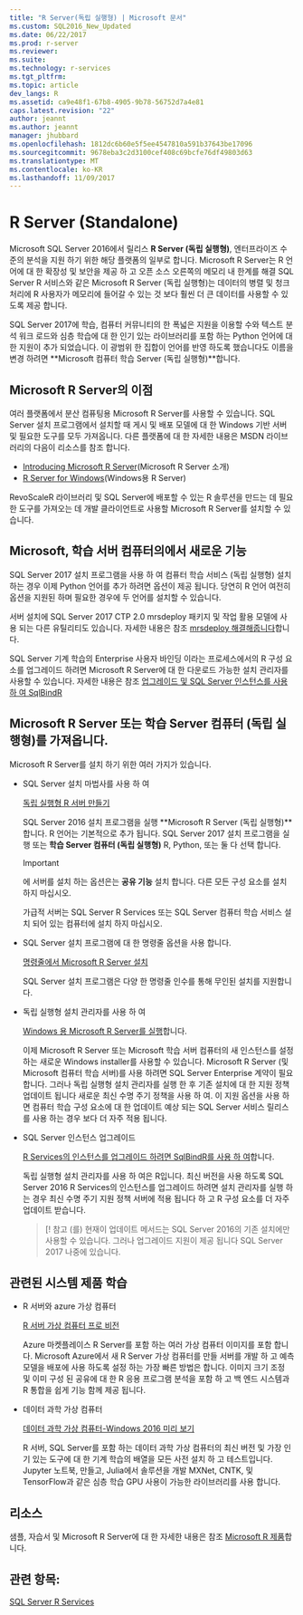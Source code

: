 ```yaml
---
title: "R Server(독립 실행형) | Microsoft 문서"
ms.custom: SQL2016_New_Updated
ms.date: 06/22/2017
ms.prod: r-server
ms.reviewer: 
ms.suite: 
ms.technology: r-services
ms.tgt_pltfrm: 
ms.topic: article
dev_langs: R
ms.assetid: ca9e48f1-67b8-4905-9b78-56752d7a4e81
caps.latest.revision: "22"
author: jeannt
ms.author: jeannt
manager: jhubbard
ms.openlocfilehash: 1812dc6b60e5f5ee4547810a591b37643be17096
ms.sourcegitcommit: 9678eba3c2d3100cef408c69bcfe76df49803d63
ms.translationtype: MT
ms.contentlocale: ko-KR
ms.lasthandoff: 11/09/2017
---
```

# <a name="r-server-standalone"></a>R Server (Standalone)

Microsoft SQL Server 2016에서 릴리스 **R Server (독립 실행형)**, 엔터프라이즈 수준의 분석을 지원 하기 위한 해당 플랫폼의 일부로 합니다.  Microsoft R Server는 R 언어에 대 한 확장성 및 보안을 제공 하 고 오픈 소스 오른쪽의 메모리 내 한계를 해결 SQL Server R 서비스와 같은 Microsoft R Server (독립 실행형)는 데이터의 병렬 및 청크 처리에 R 사용자가 메모리에 들어갈 수 있는 것 보다 훨씬 더 큰 데이터를 사용할 수 있도록 제공 합니다.

SQL Server 2017에 학습, 컴퓨터 커뮤니티의 한 폭넓은 지원을 이용할 수와 텍스트 분석 워크 로드와 심층 학습에 대 한 인기 있는 라이브러리를 포함 하는 Python 언어에 대 한 지원이 추가 되었습니다.  이 광범위 한 집합이 언어를 반영 하도록 했습니다도 이름을 변경 하려면 **Microsoft 컴퓨터 학습 Server (독립 실행형)**합니다.

## <a name="benefits-of-microsoft-r-server"></a>Microsoft R Server의 이점

여러 플랫폼에서 분산 컴퓨팅용 Microsoft R Server를 사용할 수 있습니다. SQL Server 설치 프로그램에서 설치할 때 게시 및 배포 모델에 대 한 Windows 기반 서버 및 필요한 도구를 모두 가져옵니다. 다른 플랫폼에 대 한 자세한 내용은 MSDN 라이브러리의 다음이 리소스를 참조 합니다.

+ [Introducing Microsoft R Server](https://msdn.microsoft.com/microsoft-r/rserver)(Microsoft R Server 소개)
+ [R Server for Windows](https://msdn.microsoft.com/microsoft-r/rserver-install-windows)(Windows용 R Server)

RevoScaleR 라이브러리 및 SQL Server에 배포할 수 있는 R 솔루션을 만드는 데 필요한 도구를 가져오는 데 개발 클라이언트로 사용할 Microsoft R Server를 설치할 수 있습니다.

## <a name="whats-new-in-microsoft-machine-learning-server"></a>Microsoft, 학습 서버 컴퓨터의에서 새로운 기능

SQL Server 2017 설치 프로그램을 사용 하 여 컴퓨터 학습 서비스 (독립 실행형) 설치 하는 경우 이제 Python 언어를 추가 하려면 옵션이 제공 됩니다. 당연히 R 언어 여전히 옵션을 지원된 하며 필요한 경우에 두 언어를 설치할 수 있습니다.
 
서버 설치에 SQL Server 2017 CTP 2.0 mrsdeploy 패키지 및 작업 활용 모델에 사용 되는 다른 유틸리티도 있습니다. 자세한 내용은 참조 [mrsdeploy 해결해줍니다](../../advanced-analytics/operationalization-with-mrsdeploy.md)합니다.

SQL Server 기계 학습의 Enterprise 사용자 바인딩 이라는 프로세스에서의 R 구성 요소를 업그레이드 하려면 Microsoft R Server에 대 한 다운로드 가능한 설치 관리자를 사용할 수 있습니다. 자세한 내용은 참조 [업그레이드 및 SQL Server 인스턴스를 사용 하 여 SqlBindR](use-sqlbindr-exe-to-upgrade-an-instance-of-sql-server.md)

## <a name="get-microsoft-r-server-or-machine-learning-server-standalone"></a>Microsoft R Server 또는 학습 Server 컴퓨터 (독립 실행형)를 가져옵니다.

 Microsoft R Server를 설치 하기 위한 여러 가지가 있습니다.

+ SQL Server 설치 마법사를 사용 하 여

  [독립 실행형 R 서버 만들기](../r/create-a-standalone-r-server.md)

  SQL Server 2016 설치 프로그램을 실행 **Microsoft R Server (독립 실행형)**합니다. R 언어는 기본적으로 추가 됩니다.
  SQL Server 2017 설치 프로그램을 실행 또는 **학습 Server 컴퓨터 (독립 실행형)** R, Python, 또는 둘 다 선택 합니다.

  > [!IMPORTANT]
  > 에 서버를 설치 하는 옵션은는 **공유 기능** 설치 합니다. 다른 모든 구성 요소를 설치 하지 마십시오.
  >
  > 가급적 서버는 SQL Server R Services 또는 SQL Server 컴퓨터 학습 서비스 설치 되어 있는 컴퓨터에 설치 하지 마십시오.

+ SQL Server 설치 프로그램에 대 한 명령줄 옵션을 사용 합니다.

  [명령줄에서 Microsoft R Server 설치](../r/install-microsoft-r-server-from-the-command-line.md)

  SQL Server 설치 프로그램은 다양 한 명령줄 인수를 통해 무인된 설치를 지원합니다.

+ 독립 실행형 설치 관리자를 사용 하 여

  [Windows 용 Microsoft R Server를 실행](https://msdn.microsoft.com/microsoft-r/rserver-install-windows)합니다.

  이제 Microsoft R Server 또는 Microsoft 학습 서버 컴퓨터의 새 인스턴스를 설정 하는 새로운 Windows installer를 사용할 수 있습니다.  Microsoft R Server (및 Microsoft 컴퓨터 학습 서버)를 사용 하려면 SQL Server Enterprise 계약이 필요 합니다. 그러나 독립 실행형 설치 관리자를 실행 한 후 기존 설치에 대 한 지원 정책 업데이트 됩니다 새로운 최신 수명 주기 정책을 사용 하 여. 이 지원 옵션을 사용 하면 컴퓨터 학습 구성 요소에 대 한 업데이트 예상 되는 SQL Server 서비스 릴리스를 사용 하는 경우 보다 더 자주 적용 됩니다.

  
+ SQL Server 인스턴스 업그레이드

  [R Services의 인스턴스를 업그레이드 하려면 SqlBindR를 사용 하 여](./use-sqlbindr-exe-to-upgrade-an-instance-of-sql-server.md)합니다.
  
  독립 실행형 설치 관리자를 사용 하 여은 R입니다. 최신 버전을 사용 하도록 SQL Server 2016 R Services의 인스턴스를 업그레이드 하려면 설치 관리자를 실행 하는 경우 최신 수명 주기 지원 정책 서버에 적용 됩니다 하 고 R 구성 요소를 더 자주 업데이트 받습니다.
  
  > [! 참고 (를) 현재이 업데이트 메서드는 SQL Server 2016의 기존 설치에만 사용할 수 있습니다. 그러나 업그레이드 지원이 제공 됩니다 SQL Server 2017 나중에 있습니다.

## <a name="related-machine-learning-products"></a>관련된 시스템 제품 학습

+ R 서버와 azure 가상 컴퓨터

  [R 서버 가상 컴퓨터 프로 비전](../../advanced-analytics/r-services/provision-the-r-server-only-sql-server-2016-enterprise-vm-on-azure.md)
  
  Azure 마켓플레이스 R Server를 포함 하는 여러 가상 컴퓨터 이미지를 포함 합니다. Microsoft Azure에서 새 R Server 가상 컴퓨터를 만들 서버를 개발 하 고 예측 모델을 배포에 사용 하도록 설정 하는 가장 빠른 방법은 합니다. 이미지 크기 조정 및 이미 구성 된 공유에 대 한 R 응용 프로그램 분석을 포함 하 고 백 엔드 시스템과 R 통합을 쉽게 기능 함께 제공 됩니다.

+ 데이터 과학 가상 컴퓨터

  [데이터 과학 가상 컴퓨터-Windows 2016 미리 보기](http://aka.ms/dsvm/win2016)

  R 서버, SQL Server를 포함 하는 데이터 과학 가상 컴퓨터의 최신 버전 및 가장 인기 있는 도구에 대 한 기계 학습의 배열을 모든 사전 설치 하 고 테스트입니다. Jupyter 노트북, 만들고, Julia에서 솔루션을 개발 MXNet, CNTK, 및 TensorFlow과 같은 심층 학습 GPU 사용이 가능한 라이브러리를 사용 합니다.

## <a name="resources"></a>리소스

샘플, 자습서 및 Microsoft R Server에 대 한 자세한 내용은 참조 [Microsoft R 제품](https://msdn.microsoft.com/microsoft-r/microsoft-r-getting-started)합니다.

## <a name="see-also"></a>관련 항목:

 [SQL Server R Services](../../advanced-analytics/r/sql-server-r-services.md)

